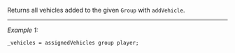 Returns all vehicles added to the given `Group` with `addVehicle`.


---
*Example 1:*
```sqf
_vehicles = assignedVehicles group player;
```